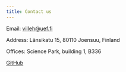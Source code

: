 ```yaml
---
title: Contact us
---
```

Email: villeh@uef.fi

Address: Länsikatu 15, 80110 Joensuu, Finland

Offices: Science Park, building 1, B336

[GitHub](https://github.com/Hautamaki-lab)